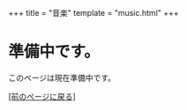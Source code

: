 +++
title = "音楽"
template = "music.html"
+++

# 準備中です。

このページは現在準備中です。

<a href="javascript:history.back()">[前のページに戻る]</a>